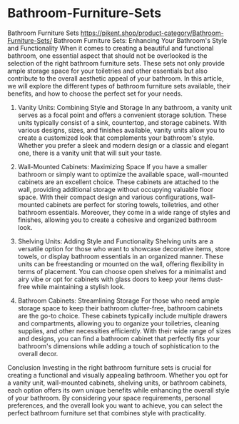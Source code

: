 # Bathroom-Furniture-Sets
Bathroom Furniture Sets
https://pikent.shop/product-category/Bathroom-Furniture-Sets/
Bathroom Furniture Sets: Enhancing Your Bathroom's Style and Functionality
When it comes to creating a beautiful and functional bathroom, one essential aspect that should not be overlooked is the selection of the right bathroom furniture sets. These sets not only provide ample storage space for your toiletries and other essentials but also contribute to the overall aesthetic appeal of your bathroom. In this article, we will explore the different types of bathroom furniture sets available, their benefits, and how to choose the perfect set for your needs.

1. Vanity Units: Combining Style and Storage
In any bathroom, a vanity unit serves as a focal point and offers a convenient storage solution. These units typically consist of a sink, countertop, and storage cabinets. With various designs, sizes, and finishes available, vanity units allow you to create a customized look that complements your bathroom's style. Whether you prefer a sleek and modern design or a classic and elegant one, there is a vanity unit that will suit your taste.

2. Wall-Mounted Cabinets: Maximizing Space
If you have a smaller bathroom or simply want to optimize the available space, wall-mounted cabinets are an excellent choice. These cabinets are attached to the wall, providing additional storage without occupying valuable floor space. With their compact design and various configurations, wall-mounted cabinets are perfect for storing towels, toiletries, and other bathroom essentials. Moreover, they come in a wide range of styles and finishes, allowing you to create a cohesive and organized bathroom look.

3. Shelving Units: Adding Style and Functionality
Shelving units are a versatile option for those who want to showcase decorative items, store towels, or display bathroom essentials in an organized manner. These units can be freestanding or mounted on the wall, offering flexibility in terms of placement. You can choose open shelves for a minimalist and airy vibe or opt for cabinets with glass doors to keep your items dust-free while maintaining a stylish look.

4. Bathroom Cabinets: Streamlining Storage
For those who need ample storage space to keep their bathroom clutter-free, bathroom cabinets are the go-to choice. These cabinets typically include multiple drawers and compartments, allowing you to organize your toiletries, cleaning supplies, and other necessities efficiently. With their wide range of sizes and designs, you can find a bathroom cabinet that perfectly fits your bathroom's dimensions while adding a touch of sophistication to the overall decor.

Conclusion
Investing in the right bathroom furniture sets is crucial for creating a functional and visually appealing bathroom. Whether you opt for a vanity unit, wall-mounted cabinets, shelving units, or bathroom cabinets, each option offers its own unique benefits while enhancing the overall style of your bathroom. By considering your space requirements, personal preferences, and the overall look you want to achieve, you can select the perfect bathroom furniture set that combines style with practicality.
